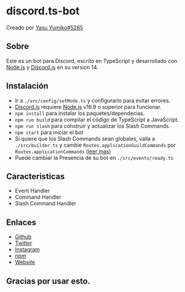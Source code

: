 # discord.ts-bot

Creado por [Yasu Yumiko#5285](https://yumiko0828.ml)

## Sobre

Este es un bot para Discord, escrito en TypeScript y desarrollado con [Node.js](https://nodejs.org) y [Discord.js](https://npmjs.com/package/discord.js) en su version 14.

## Instalación

- Ir a `./src/config/setMode.ts` y configurarlo para evitar errores.
- [Discord.js](https://npmjs.com/package/discord.js) requiere [Node.js](https://nodejs.org) v16.9 o superior para funcionar.
- `npm install` para instalar los paquetes/dependecias.
- `npm run build` para compilar el código de TypeScript a JavaScript.
- `npm run slash` para construir y actualizar los Slash Commands.
- `npm start` para iniciar el bot
- Si quiere que los Slash Commands sean globales, valla a `./src/builder.ts` y cambie `Routes.applicationGuildCommands` por `Routes.applicationCommands` [(leer mas)](https://discordjs.guide/interactions/slash-commands.html#global-commands)
- Puede cambiar la Presencia de su bot en `./src/events/ready.ts`

## Caracteristicas

- Event Handler
- Command Handler
- Slash Command Handler

## Enlaces

- [Github](https://github.com/yumiko0828)
- [Twitter](https://twitter.com/yumiko0828_)
- [Instagram](https://www.instagram.com/yumiko0828_)
- [npm](https://npmjs.com/~yumiko0828)
- [Website](https://yumiko0828.ml)

## Gracias por usar esto.
